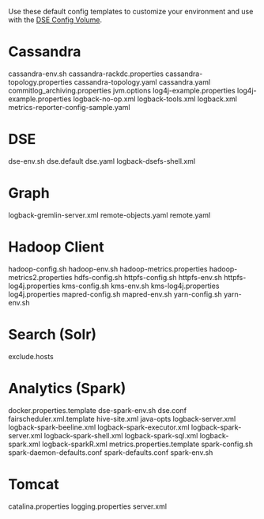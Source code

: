 Use these default config templates to customize your environment and use with the [DSE Config Volume](https://docs.datastax.com/en/docker/doc/docker/docker60/dockerDSEVolumes.html).  


# Cassandra

cassandra-env.sh
cassandra-rackdc.properties
cassandra-topology.properties
cassandra-topology.yaml
cassandra.yaml
commitlog_archiving.properties
jvm.options
log4j-example.properties
log4j-example.properties
logback-no-op.xml
logback-tools.xml
logback.xml
metrics-reporter-config-sample.yaml

# DSE

dse-env.sh
dse.default
dse.yaml
logback-dsefs-shell.xml

# Graph

logback-gremlin-server.xml
remote-objects.yaml
remote.yaml

# Hadoop Client

hadoop-config.sh
hadoop-env.sh
hadoop-metrics.properties
hadoop-metrics2.properties
hdfs-config.sh
httpfs-config.sh
httpfs-env.sh
httpfs-log4j.properties
kms-config.sh
kms-env.sh
kms-log4j.properties
log4j.properties
mapred-config.sh
mapred-env.sh
yarn-config.sh
yarn-env.sh


# Search (Solr)

exclude.hosts

# Analytics (Spark)

docker.properties.template
dse-spark-env.sh
dse.conf
fairscheduler.xml.template
hive-site.xml
java-opts
logback-server.xml
logback-spark-beeline.xml
logback-spark-executor.xml
logback-spark-server.xml
logback-spark-shell.xml
logback-spark-sql.xml
logback-spark.xml
logback-sparkR.xml
metrics.properties.template
spark-config.sh
spark-daemon-defaults.conf
spark-defaults.conf
spark-env.sh

# Tomcat
catalina.properties
logging.properties
server.xml
